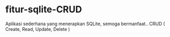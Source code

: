 # fitur-sqlite-CRUD
Aplikasi sederhana yang menerapkan SQLite, semoga bermanfaat..
CRUD ( Create, Read, Update, Delete )
